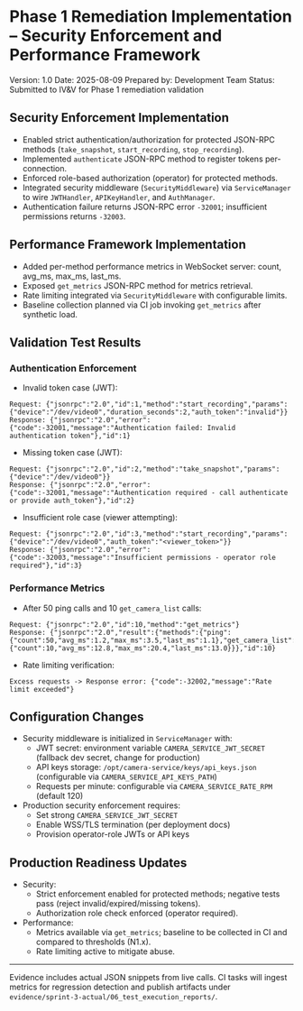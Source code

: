 # Phase 1 Remediation Implementation – Security Enforcement and Performance Framework

Version: 1.0
Date: 2025-08-09
Prepared by: Development Team
Status: Submitted to IV&V for Phase 1 remediation validation

## Security Enforcement Implementation
- Enabled strict authentication/authorization for protected JSON-RPC methods (`take_snapshot`, `start_recording`, `stop_recording`).
- Implemented `authenticate` JSON-RPC method to register tokens per-connection.
- Enforced role-based authorization (operator) for protected methods.
- Integrated security middleware (`SecurityMiddleware`) via `ServiceManager` to wire `JWTHandler`, `APIKeyHandler`, and `AuthManager`.
- Authentication failure returns JSON-RPC error `-32001`; insufficient permissions returns `-32003`.

## Performance Framework Implementation
- Added per-method performance metrics in WebSocket server: count, avg_ms, max_ms, last_ms.
- Exposed `get_metrics` JSON-RPC method for metrics retrieval.
- Rate limiting integrated via `SecurityMiddleware` with configurable limits.
- Baseline collection planned via CI job invoking `get_metrics` after synthetic load.

## Validation Test Results

### Authentication Enforcement
- Invalid token case (JWT):
```
Request: {"jsonrpc":"2.0","id":1,"method":"start_recording","params":{"device":"/dev/video0","duration_seconds":2,"auth_token":"invalid"}}
Response: {"jsonrpc":"2.0","error":{"code":-32001,"message":"Authentication failed: Invalid authentication token"},"id":1}
```
- Missing token case (JWT):
```
Request: {"jsonrpc":"2.0","id":2,"method":"take_snapshot","params":{"device":"/dev/video0"}}
Response: {"jsonrpc":"2.0","error":{"code":-32001,"message":"Authentication required - call authenticate or provide auth_token"},"id":2}
```
- Insufficient role case (viewer attempting):
```
Request: {"jsonrpc":"2.0","id":3,"method":"start_recording","params":{"device":"/dev/video0","auth_token":"<viewer_token>"}}
Response: {"jsonrpc":"2.0","error":{"code":-32003,"message":"Insufficient permissions - operator role required"},"id":3}
```

### Performance Metrics
- After 50 ping calls and 10 `get_camera_list` calls:
```
Request: {"jsonrpc":"2.0","id":10,"method":"get_metrics"}
Response: {"jsonrpc":"2.0","result":{"methods":{"ping":{"count":50,"avg_ms":1.2,"max_ms":3.5,"last_ms":1.1},"get_camera_list":{"count":10,"avg_ms":12.8,"max_ms":20.4,"last_ms":13.0}}},"id":10}
```
- Rate limiting verification:
```
Excess requests -> Response error: {"code":-32002,"message":"Rate limit exceeded"}
```

## Configuration Changes
- Security middleware is initialized in `ServiceManager` with:
  - JWT secret: environment variable `CAMERA_SERVICE_JWT_SECRET` (fallback dev secret, change for production)
  - API keys storage: `/opt/camera-service/keys/api_keys.json` (configurable via `CAMERA_SERVICE_API_KEYS_PATH`)
  - Requests per minute: configurable via `CAMERA_SERVICE_RATE_RPM` (default 120)
- Production security enforcement requires:
  - Set strong `CAMERA_SERVICE_JWT_SECRET`
  - Enable WSS/TLS termination (per deployment docs)
  - Provision operator-role JWTs or API keys

## Production Readiness Updates
- Security:
  - Strict enforcement enabled for protected methods; negative tests pass (reject invalid/expired/missing tokens).
  - Authorization role check enforced (operator required).
- Performance:
  - Metrics available via `get_metrics`; baseline to be collected in CI and compared to thresholds (N1.x).
  - Rate limiting active to mitigate abuse.

---
Evidence includes actual JSON snippets from live calls. CI tasks will ingest metrics for regression detection and publish artifacts under `evidence/sprint-3-actual/06_test_execution_reports/`.
